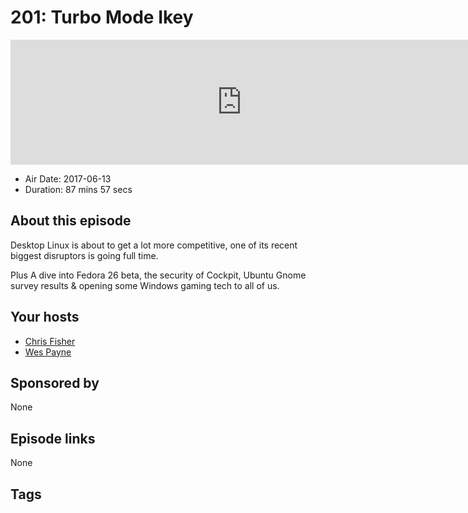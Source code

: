 # 201: Turbo Mode Ikey

<iframe src="https://player.fireside.fm/v2/RUkczH-V+I5T4xU-o?theme=dark" width="740" height="200" frameborder="0" scrolling="no"></iframe>

* Air Date: 2017-06-13
* Duration: 87 mins 57 secs

## About this episode

Desktop Linux is about to get a lot more competitive, one of its recent biggest disruptors is going full time. 

Plus A dive into Fedora 26 beta, the security of Cockpit, Ubuntu Gnome survey results & opening some Windows gaming tech to all of us.

## Your hosts
* [Chris Fisher](https://linuxunplugged.com/hosts/chrislas)
* [Wes Payne](https://linuxunplugged.com/hosts/wes)

## Sponsored by

None



## Episode links

None



## Tags

